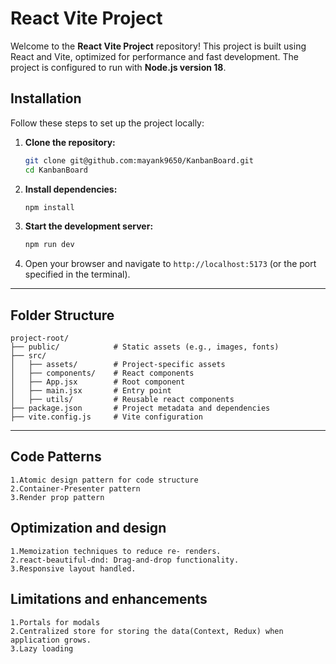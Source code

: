 # React Vite Project

Welcome to the **React Vite Project** repository! This project is built using React and Vite, optimized for performance and fast development. The project is configured to run with **Node.js version 18**.

## Installation

Follow these steps to set up the project locally:

1. **Clone the repository:**
    ```bash
   git clone git@github.com:mayank9650/KanbanBoard.git
   cd KanbanBoard
   ```

2. **Install dependencies:**
   ```bash
   npm install
   ```

3. **Start the development server:**
   ```bash
   npm run dev
   ```

4. Open your browser and navigate to `http://localhost:5173` (or the port specified in the terminal).



---

## Folder Structure

```
project-root/
├── public/            # Static assets (e.g., images, fonts)
├── src/
│   ├── assets/        # Project-specific assets
│   ├── components/    # React components
│   ├── App.jsx        # Root component
│   ├── main.jsx       # Entry point
│   ├── utils/	       # Reusable react components
├── package.json       # Project metadata and dependencies
├── vite.config.js     # Vite configuration
```

---

## Code Patterns

    1.Atomic design pattern for code structure
    2.Container-Presenter pattern
    3.Render prop pattern

## Optimization and design

    1.Memoization techniques to reduce re- renders.
    2.react-beautiful-dnd: Drag-and-drop functionality.
    3.Responsive layout handled. 

## Limitations and enhancements

    1.Portals for modals
    2.Centralized store for storing the data(Context, Redux) when application grows.
    3.Lazy loading 
